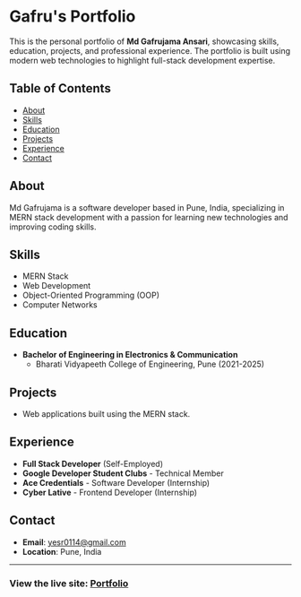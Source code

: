 # Gafru's Portfolio

This is the personal portfolio of **Md Gafrujama Ansari**, showcasing skills, education, projects, and professional experience. The portfolio is built using modern web technologies to highlight full-stack development expertise.

## Table of Contents
- [About](#about)
- [Skills](#skills)
- [Education](#education)
- [Projects](#projects)
- [Experience](#experience)
- [Contact](#contact)

## About
Md Gafrujama is a software developer based in Pune, India, specializing in MERN stack development with a passion for learning new technologies and improving coding skills.

## Skills
- MERN Stack
- Web Development
- Object-Oriented Programming (OOP)
- Computer Networks

## Education
- **Bachelor of Engineering in Electronics & Communication**
  - Bharati Vidyapeeth College of Engineering, Pune (2021-2025)

## Projects
- Web applications built using the MERN stack.

## Experience
- **Full Stack Developer** (Self-Employed)
- **Google Developer Student Clubs** - Technical Member
- **Ace Credentials** - Software Developer (Internship)
- **Cyber Lative** - Frontend Developer (Internship)

## Contact
- **Email**: yesr0114@gmail.com
- **Location**: Pune, India

---

### View the live site: [Portfolio](https://gafru-portfolio-gafrujama.vercel.app)
